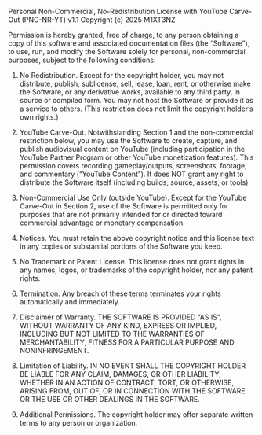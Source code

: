 Personal Non-Commercial, No-Redistribution License with YouTube Carve-Out (PNC-NR-YT) v1.1
Copyright (c) 2025 M1XT3NZ

Permission is hereby granted, free of charge, to any person obtaining a copy
of this software and associated documentation files (the “Software”), to
use, run, and modify the Software solely for personal, non-commercial
purposes, subject to the following conditions:

1. No Redistribution. Except for the copyright holder, you may not distribute,
   publish, sublicense, sell, lease, loan, rent, or otherwise make the Software,
   or any derivative works, available to any third party, in source or compiled
   form. You may not host the Software or provide it as a service to others.
   (This restriction does not limit the copyright holder’s own rights.)

2. YouTube Carve-Out. Notwithstanding Section 1 and the non-commercial
   restriction below, you may use the Software to create, capture, and publish
   audiovisual content on YouTube (including participation in the YouTube
   Partner Program or other YouTube monetization features). This permission
   covers recording gameplay/outputs, screenshots, footage, and commentary
   (“YouTube Content”). It does NOT grant any right to distribute the Software
   itself (including builds, source, assets, or tools)

3. Non-Commercial Use Only (outside YouTube). Except for the YouTube Carve-Out
   in Section 2, use of the Software is permitted only for purposes that are not
   primarily intended for or directed toward commercial advantage or monetary
   compensation.

4. Notices. You must retain the above copyright notice and this license text in
   any copies or substantial portions of the Software you keep.

5. No Trademark or Patent License. This license does not grant rights in any
   names, logos, or trademarks of the copyright holder, nor any patent rights.

6. Termination. Any breach of these terms terminates your rights automatically
   and immediately.

7. Disclaimer of Warranty. THE SOFTWARE IS PROVIDED “AS IS”, WITHOUT WARRANTY
   OF ANY KIND, EXPRESS OR IMPLIED, INCLUDING BUT NOT LIMITED TO THE WARRANTIES
   OF MERCHANTABILITY, FITNESS FOR A PARTICULAR PURPOSE AND NONINFRINGEMENT.

8. Limitation of Liability. IN NO EVENT SHALL THE COPYRIGHT HOLDER BE LIABLE FOR
   ANY CLAIM, DAMAGES, OR OTHER LIABILITY, WHETHER IN AN ACTION OF CONTRACT,
   TORT, OR OTHERWISE, ARISING FROM, OUT OF, OR IN CONNECTION WITH THE SOFTWARE
   OR THE USE OR OTHER DEALINGS IN THE SOFTWARE.

9. Additional Permissions. The copyright holder may offer separate written
   terms to any person or organization.
